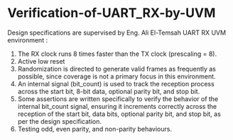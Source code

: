 # Verification-of-UART_RX-by-UVM
Design specifications are supervised by Eng. Ali El-Temsah
UART RX UVM environment  : 
  1) The RX clock runs 8 times faster than the TX clock (prescaling = 8).
  2) Active low reset
  3) Randomization is directed to generate valid frames as frequently as possible, since coverage is not a primary focus in this environment.
  4) An internal signal (bit_count) is used to track the reception process across the start bit, 8-bit data, optional parity bit, and stop bit.
  5) Some assertions are written specifically to verify the behavior of the internal bit_count signal, ensuring it increments correctly across the reception of the       start bit, data bits, optional parity bit, and stop bit, as per the design specification.
  6) Testing odd, even parity, and non-parity behaviours.

